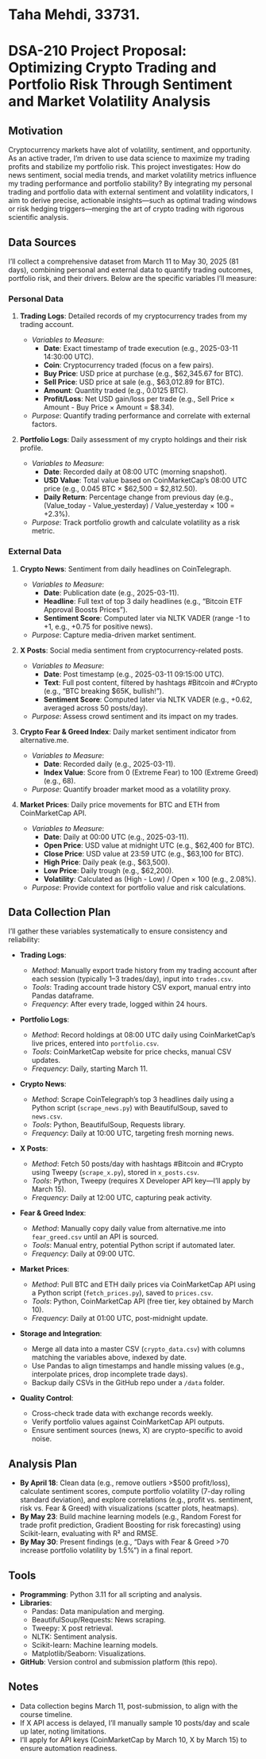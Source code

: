 # Taha Mehdi, 33731.
# DSA-210 Project Proposal: Optimizing Crypto Trading and Portfolio Risk Through Sentiment and Market Volatility Analysis

## Motivation
Cryptocurrency markets have alot of volatility, sentiment, and opportunity. As an active trader, I’m driven to use data science to maximize my trading profits and stabilize my portfolio risk. This project investigates: How do news sentiment, social media trends, and market volatility metrics influence my trading performance and portfolio stability? By integrating my personal trading and portfolio data with external sentiment and volatility indicators, I aim to derive precise, actionable insights—such as optimal trading windows or risk hedging triggers—merging the art of crypto trading with rigorous scientific analysis.

## Data Sources
I’ll collect a comprehensive dataset from March 11 to May 30, 2025 (81 days), combining personal and external data to quantify trading outcomes, portfolio risk, and their drivers. Below are the specific variables I’ll measure:

### Personal Data
1. **Trading Logs**: Detailed records of my cryptocurrency trades from my trading account.
   - *Variables to Measure*:
     - **Date**: Exact timestamp of trade execution (e.g., 2025-03-11 14:30:00 UTC).
     - **Coin**: Cryptocurrency traded (focus on a few pairs).
     - **Buy Price**: USD price at purchase (e.g., $62,345.67 for BTC).
     - **Sell Price**: USD price at sale (e.g., $63,012.89 for BTC).
     - **Amount**: Quantity traded (e.g., 0.0125 BTC).
     - **Profit/Loss**: Net USD gain/loss per trade (e.g., Sell Price × Amount - Buy Price × Amount = $8.34).
   - *Purpose*: Quantify trading performance and correlate with external factors.

2. **Portfolio Logs**: Daily assessment of my crypto holdings and their risk profile.
   - *Variables to Measure*:
     - **Date**: Recorded daily at 08:00 UTC (morning snapshot).
     - **USD Value**: Total value based on CoinMarketCap’s 08:00 UTC price (e.g., 0.045 BTC × $62,500 = $2,812.50).
     - **Daily Return**: Percentage change from previous day (e.g., (Value_today - Value_yesterday) / Value_yesterday × 100 = +2.3%).
   - *Purpose*: Track portfolio growth and calculate volatility as a risk metric.

### External Data
1. **Crypto News**: Sentiment from daily headlines on CoinTelegraph.
   - *Variables to Measure*:
     - **Date**: Publication date (e.g., 2025-03-11).
     - **Headline**: Full text of top 3 daily headlines (e.g., “Bitcoin ETF Approval Boosts Prices”).
     - **Sentiment Score**: Computed later via NLTK VADER (range -1 to +1, e.g., +0.75 for positive news).
   - *Purpose*: Capture media-driven market sentiment.

2. **X Posts**: Social media sentiment from cryptocurrency-related posts.
   - *Variables to Measure*:
     - **Date**: Post timestamp (e.g., 2025-03-11 09:15:00 UTC).
     - **Text**: Full post content, filtered by hashtags #Bitcoin and #Crypto (e.g., “BTC breaking $65K, bullish!”).
     - **Sentiment Score**: Computed later via NLTK VADER (e.g., +0.62, averaged across 50 posts/day).
   - *Purpose*: Assess crowd sentiment and its impact on my trades.

3. **Crypto Fear & Greed Index**: Daily market sentiment indicator from alternative.me.
   - *Variables to Measure*:
     - **Date**: Recorded daily (e.g., 2025-03-11).
     - **Index Value**: Score from 0 (Extreme Fear) to 100 (Extreme Greed) (e.g., 68).
   - *Purpose*: Quantify broader market mood as a volatility proxy.

4. **Market Prices**: Daily price movements for BTC and ETH from CoinMarketCap API.
   - *Variables to Measure*:
     - **Date**: Daily at 00:00 UTC (e.g., 2025-03-11).
     - **Open Price**: USD value at midnight UTC (e.g., $62,400 for BTC).
     - **Close Price**: USD value at 23:59 UTC (e.g., $63,100 for BTC).
     - **High Price**: Daily peak (e.g., $63,500).
     - **Low Price**: Daily trough (e.g., $62,200).
     - **Volatility**: Calculated as (High - Low) / Open × 100 (e.g., 2.08%).
   - *Purpose*: Provide context for portfolio value and risk calculations.

## Data Collection Plan
I’ll gather these variables systematically to ensure consistency and reliability:

- **Trading Logs**:
  - *Method*: Manually export trade history from my trading account after each session (typically 1–3 trades/day), input into `trades.csv`.
  - *Tools*: Trading account trade history CSV export, manual entry into Pandas dataframe.
  - *Frequency*: After every trade, logged within 24 hours.

- **Portfolio Logs**:
  - *Method*: Record holdings at 08:00 UTC daily using CoinMarketCap’s live prices, entered into `portfolio.csv`.
  - *Tools*: CoinMarketCap website for price checks, manual CSV updates.
  - *Frequency*: Daily, starting March 11.

- **Crypto News**:
  - *Method*: Scrape CoinTelegraph’s top 3 headlines daily using a Python script (`scrape_news.py`) with BeautifulSoup, saved to `news.csv`.
  - *Tools*: Python, BeautifulSoup, Requests library.
  - *Frequency*: Daily at 10:00 UTC, targeting fresh morning news.

- **X Posts**:
  - *Method*: Fetch 50 posts/day with hashtags #Bitcoin and #Crypto using Tweepy (`scrape_x.py`), stored in `x_posts.csv`.
  - *Tools*: Python, Tweepy (requires X Developer API key—I’ll apply by March 15).
  - *Frequency*: Daily at 12:00 UTC, capturing peak activity.

- **Fear & Greed Index**:
  - *Method*: Manually copy daily value from alternative.me into `fear_greed.csv` until an API is sourced.
  - *Tools*: Manual entry, potential Python script if automated later.
  - *Frequency*: Daily at 09:00 UTC.

- **Market Prices**:
  - *Method*: Pull BTC and ETH daily prices via CoinMarketCap API using a Python script (`fetch_prices.py`), saved to `prices.csv`.
  - *Tools*: Python, CoinMarketCap API (free tier, key obtained by March 10).
  - *Frequency*: Daily at 01:00 UTC, post-midnight update.

- **Storage and Integration**:
  - Merge all data into a master CSV (`crypto_data.csv`) with columns matching the variables above, indexed by date.
  - Use Pandas to align timestamps and handle missing values (e.g., interpolate prices, drop incomplete trade days).
  - Backup daily CSVs in the GitHub repo under a `/data` folder.

- **Quality Control**:
  - Cross-check trade data with exchange records weekly.
  - Verify portfolio values against CoinMarketCap API outputs.
  - Ensure sentiment sources (news, X) are crypto-specific to avoid noise.

## Analysis Plan
- **By April 18**: Clean data (e.g., remove outliers >$500 profit/loss), calculate sentiment scores, compute portfolio volatility (7-day rolling standard deviation), and explore correlations (e.g., profit vs. sentiment, risk vs. Fear & Greed) with visualizations (scatter plots, heatmaps).
- **By May 23**: Build machine learning models (e.g., Random Forest for trade profit prediction, Gradient Boosting for risk forecasting) using Scikit-learn, evaluating with R² and RMSE.
- **By May 30**: Present findings (e.g., “Days with Fear & Greed >70 increase portfolio volatility by 1.5%”) in a final report.

## Tools
- **Programming**: Python 3.11 for all scripting and analysis.
- **Libraries**:
  - Pandas: Data manipulation and merging.
  - BeautifulSoup/Requests: News scraping.
  - Tweepy: X post retrieval.
  - NLTK: Sentiment analysis.
  - Scikit-learn: Machine learning models.
  - Matplotlib/Seaborn: Visualizations.
- **GitHub**: Version control and submission platform (this repo).

## Notes
- Data collection begins March 11, post-submission, to align with the course timeline.
- If X API access is delayed, I’ll manually sample 10 posts/day and scale up later, noting limitations.
- I’ll apply for API keys (CoinMarketCap by March 10, X by March 15) to ensure automation readiness.
